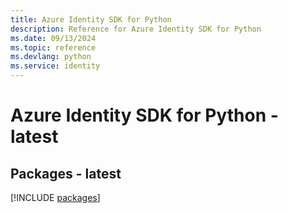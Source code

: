```yaml
---
title: Azure Identity SDK for Python
description: Reference for Azure Identity SDK for Python
ms.date: 09/13/2024
ms.topic: reference
ms.devlang: python
ms.service: identity
---
```

# Azure Identity SDK for Python - latest
## Packages - latest
[!INCLUDE [packages](identity-index.md)]